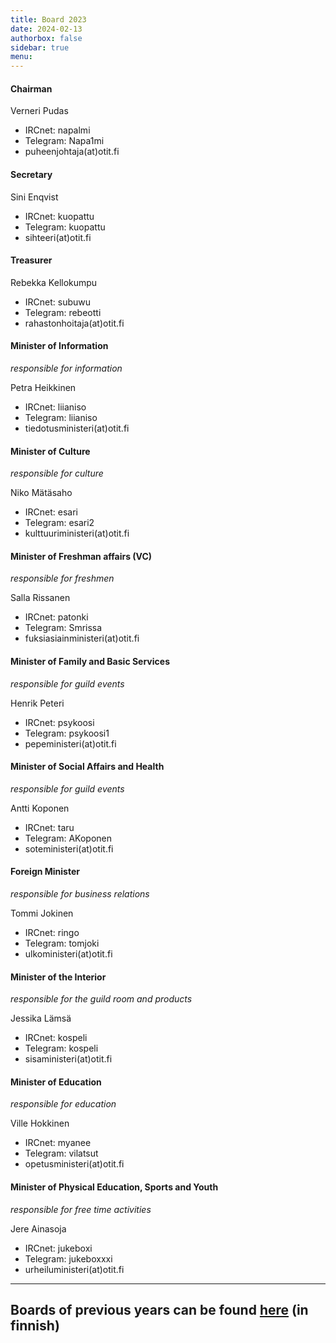 ```yaml
---
title: Board 2023
date: 2024-02-13
authorbox: false
sidebar: true
menu:
---
```


#### Chairman
Verneri Pudas
- IRCnet: napalmi
- Telegram: Napa1mi
- puheenjohtaja(at)otit.fi

#### Secretary
Sini Enqvist
- IRCnet: kuopattu
- Telegram: kuopattu
- sihteeri(at)otit.fi

#### Treasurer
Rebekka Kellokumpu
- IRCnet: subuwu
- Telegram: rebeotti
- rahastonhoitaja(at)otit.fi

#### Minister of Information
*responsible for information*

Petra Heikkinen
- IRCnet: liianiso
- Telegram: liianiso
- tiedotusministeri(at)otit.fi

#### Minister of Culture
*responsible for culture*

Niko Mätäsaho
- IRCnet: esari
- Telegram: esari2
- kulttuuriministeri(at)otit.fi

#### Minister of Freshman affairs (VC)
*responsible for freshmen*

Salla Rissanen
- IRCnet: patonki
- Telegram: Smrissa
- fuksiasiainministeri(at)otit.fi

#### Minister of Family and Basic Services
*responsible for guild events*

Henrik Peteri
- IRCnet: psykoosi
- Telegram: psykoosi1
- pepeministeri(at)otit.fi

#### Minister of Social Affairs and Health
*responsible for guild events*

Antti Koponen
- IRCnet: taru
- Telegram: AKoponen
- soteministeri(at)otit.fi

#### Foreign Minister
*responsible for business relations*

Tommi Jokinen
- IRCnet: ringo
- Telegram: tomjoki
- ulkoministeri(at)otit.fi

#### Minister of the Interior
*responsible for the guild room and products*

Jessika Lämsä
- IRCnet: kospeli
- Telegram: kospeli
- sisaministeri(at)otit.fi

#### Minister of Education
*responsible for education*

Ville Hokkinen
- IRCnet: myanee
- Telegram: vilatsut
- opetusministeri(at)otit.fi

#### Minister of Physical Education, Sports and Youth 
*responsible for free time activities*

Jere Ainasoja
- IRCnet: jukeboxi
- Telegram: jukeboxxxi
- urheiluministeri(at)otit.fi


---

## Boards of previous years can be found [here](/kilta/wanhat-toimijat) (in finnish)
